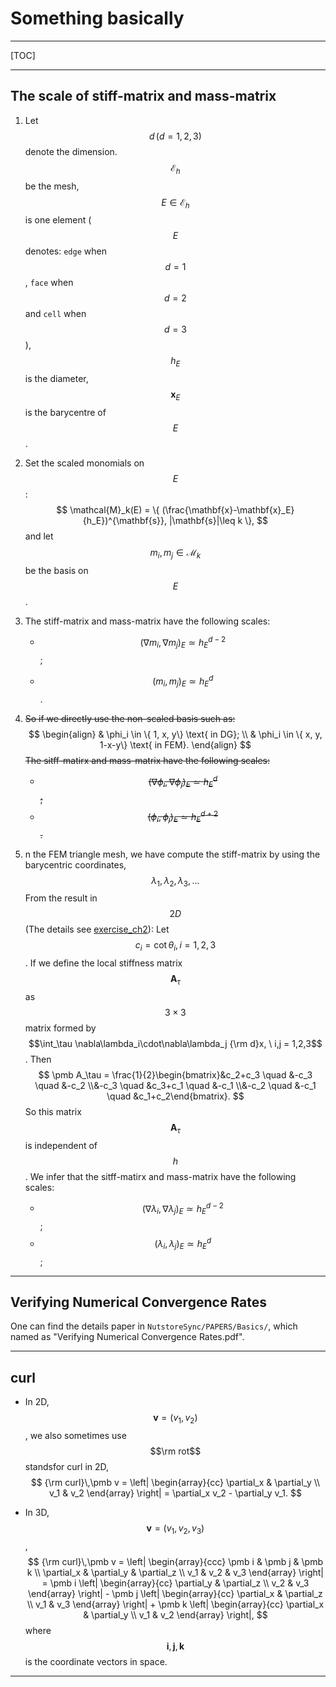 # Something basically

---

[TOC]

---

## The scale of stiff-matrix and mass-matrix

1. Let $$d\, (d = 1, 2, 3)$$ denote the dimension. $$\mathcal{E}_h$$ be the mesh, $$E\in \mathcal{E}_h$$ is one element ($$E$$ denotes: `edge` when $$d=1$$, `face` when $$d=2$$ and `cell` when $$d=3$$), $$h_E$$ is the diameter, $$\mathbf{x}_E$$ is the barycentre of $$E$$.

   

2. Set the scaled monomials on $$E$$:
   $$
   \mathcal{M}_k(E) = \{ (\frac{\mathbf{x}-\mathbf{x}_E}{h_E})^{\mathbf{s}}, |\mathbf{s}|\leq k \},
   $$
   and let $$m_i, m_j\in \mathcal{M}_k$$ be the basis on $$E$$. 

   

3. The stiff-matrix and mass-matrix have the following scales:

   * $$(\nabla m_i, \nabla m_j)_E \simeq h_E^{d-2}$$;

   * $$(m_i,m_j)_E \simeq h_E^d$$.

     

4. ~~So if we directly use the non-scaled basis such as:~~ 
   $$
   \begin{align}
   & \phi_i \in \{ 1, x, y\} \text{ in DG}; \\
   & \phi_i \in \{ x, y, 1-x-y\} \text{ in FEM}.
   \end{align}
   $$
   ~~The sitff-matirx and mass-matrix have the following scales:~~

   - ~~$$(\nabla\phi_i,\nabla\phi_j)_E \simeq h_E^d $$;~~
   - ~~$$(\phi_i,\phi_j)_E \simeq h_E^{d+2}$$.~~

   

5. n the FEM triangle mesh, we have compute the stiff-matrix by using the barycentric coordinates,
   $$
   \lambda_1, \lambda_2, \lambda_3, ...
   $$
   From the result in $$2D$$ (The details see [exercise_ch2](../..//Exercise_LongLectures/ch2_FEM/exercise_ch2.md)): Let $$c_i = \cot\theta_i, i=1,2,3$$. If we define the local stiffness matrix $$\pmb A_\tau$$ as $$3\times 3$$ matrix formed by $$\int_\tau \nabla\lambda_i\cdot\nabla\lambda_j {\rm d}x, \ i,j = 1,2,3$$. Then 
   $$
   \pmb A_\tau = \frac{1}{2}\begin{bmatrix}&c_2+c_3 \quad &-c_3 \quad &-c_2 \\&-c_3 \quad &c_3+c_1 \quad &-c_1 \\&-c_2 \quad &-c_1 \quad &c_1+c_2\end{bmatrix}.
   $$
   So this matrix $$\pmb A_\tau$$ is independent of $$h$$. We infer that the sitff-matirx and mass-matrix have the following scales:

   - $$(\nabla\lambda_i,\nabla\lambda_j)_E \simeq h_E^{d-2} $$;
   - $$(\lambda_i,\lambda_j)_E \simeq h_E^{d} $$;







---

## Verifying Numerical Convergence Rates

One can find the details paper in `NutstoreSync/PAPERS/Basics/`, which named as "Verifying Numerical Convergence Rates.pdf".



---

## curl

- In 2D, $$\pmb v = (v_1,v_2)$$, we also sometimes use $$\rm rot$$ standsfor curl in 2D,
  $$
  {\rm curl}\,\pmb v = \left| \begin{array}{cc}
  \partial_x & \partial_y \\ 
   v_1 & v_2
  \end{array} \right| = \partial_x v_2 - \partial_y v_1.
  $$

- In 3D, $$\pmb v = (v_1,v_2, v_3)$$, 
  $$
  {\rm curl}\,\pmb v = \left| \begin{array}{ccc}
  \pmb i & \pmb j & \pmb k \\
  \partial_x & \partial_y & \partial_z \\ 
   v_1 & v_2 & v_3
  \end{array} \right| = \pmb i \left| \begin{array}{cc}
  \partial_y & \partial_z \\ 
   v_2 & v_3
  \end{array} \right| - \pmb j \left| \begin{array}{cc}
  \partial_x & \partial_z \\ 
   v_1 & v_3
  \end{array} \right| + \pmb k \left| \begin{array}{cc}
  \partial_x & \partial_y \\ 
   v_1 & v_2
  \end{array} \right|,
  $$
  where $$\pmb i, \pmb j, \pmb k$$ is the coordinate vectors in space.

  

---





